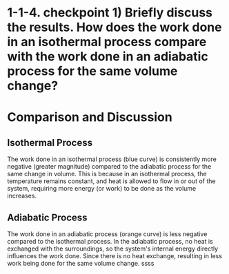 # 1-1-4. checkpoint 1) Briefly discuss the results. How does the work done in an isothermal process compare with the work done in an adiabatic process for the same volume change?

# Comparison and Discussion

## Isothermal Process
The work done in an isothermal process (blue curve) is consistently more negative (greater magnitude) compared to the adiabatic process for the same change in volume. This is because in an isothermal process, the temperature remains constant, and heat is allowed to flow in or out of the system, requiring more energy (or work) to be done as the volume increases.

## Adiabatic Process

The work done in an adiabatic process (orange curve) is less negative compared to the isothermal process. In the adiabatic process, no heat is exchanged with the surroundings, so the system's internal energy directly influences the work done. Since there is no heat exchange, resulting in less work being done for the same volume change.
ssss
